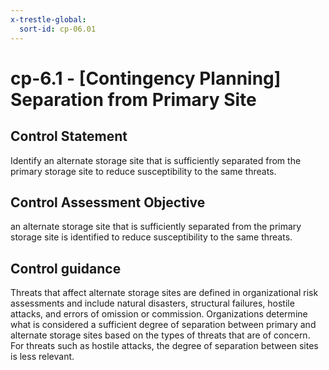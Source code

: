 ```yaml
---
x-trestle-global:
  sort-id: cp-06.01
---
```


# cp-6.1 - \[Contingency Planning\] Separation from Primary Site

## Control Statement

Identify an alternate storage site that is sufficiently separated from the primary storage site to reduce susceptibility to the same threats.

## Control Assessment Objective

an alternate storage site that is sufficiently separated from the primary storage site is identified to reduce susceptibility to the same threats.

## Control guidance

Threats that affect alternate storage sites are defined in organizational risk assessments and include natural disasters, structural failures, hostile attacks, and errors of omission or commission. Organizations determine what is considered a sufficient degree of separation between primary and alternate storage sites based on the types of threats that are of concern. For threats such as hostile attacks, the degree of separation between sites is less relevant.

